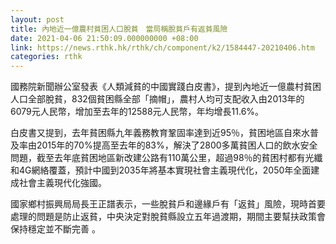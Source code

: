 ```yaml
---
layout: post
title: 內地近一億農村貧困人口脫貧　當局稱脫貧戶有返貧風險
date: 2021-04-06 21:50:09.000000000 +08:00
link: https://news.rthk.hk/rthk/ch/component/k2/1584447-20210406.htm
categories: rthk
---
```


國務院新聞辦公室發表《人類減貧的中國實踐白皮書》，提到內地近一億農村貧困人口全部脫貧，832個貧困縣全部「摘帽」，農村人均可支配收入由2013年的6079元人民幣，增加至去年的12588元人民幣，年均增長11.6%。

白皮書又提到，去年貧困縣九年義務教育鞏固率達到近95％，貧困地區自來水普及率由2015年的70%提高至去年的83%，解決了2800多萬貧困人口的飲水安全問題，截至去年底貧困地區新改建公路有110萬公里，超過98％的貧困村都有光纖和4G網絡覆蓋，預計中國到2035年將基本實現社會主義現代化，2050年全面建成社會主義現代化強國。

國家鄉村振興局局長王正譜表示，一些脫貧戶和邊緣戶有「返貧」風險，現時首要處理的問題是防止返貧，中央決定對脫貧縣設立五年過渡期，期間主要幫扶政策會保持穩定並不斷完善 。
